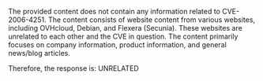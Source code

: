 The provided content does not contain any information related to CVE-2006-4251. The content consists of website content from various websites, including OVHcloud, Debian, and Flexera (Secunia). These websites are unrelated to each other and the CVE in question. The content primarily focuses on company information, product information, and general news/blog articles.

Therefore, the response is: UNRELATED